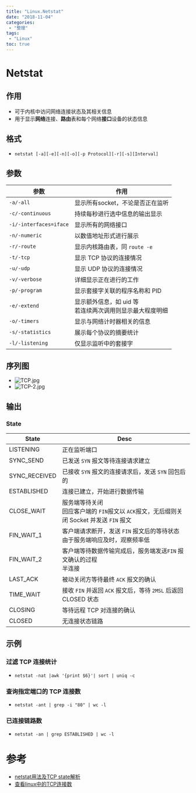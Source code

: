 ```yaml
---
title: "Linux.Netstat"
date: "2018-11-04"
categories:
 - "整理"
tags:
 - "Linux"
toc: true
---
```



# Netstat
## 作用
- 可于内核中访问网络连接状态及其相关信息
- 用于显示**网络**连接、**路由**表和每个网络**接口**设备的状态信息

## 格式
- `netstat [-a][-e][-n][-o][-p Protocol][-r][-s][Interval]`

## 参数
| 参数                   | 作用                                                       |
|------------------------|----------------------------------------------------------|
| `-a/-all`              | 显示所有socket，不论是否正在监听                            |
| `-c/-continuous`       | 持续每秒进行选中信息的输出显示                             |
| `-i/-interfaces=iface` | 显示所有的网络接口                                         |
| `-n/-numeric`          | 以数值地址形式进行展示                                     |
| `-r/-route`            | 显示内核路由表，同 `route -e`                               |
| `-t/-tcp`              | 显示 TCP 协议的连接情况                                    |
| `-u/-udp`              | 显示 UDP 协议的连接情况                                    |
| `-v/-verbose`          | 详细显示正在进行的工作                                     |
| `-p/-program`          | 显示套接字关联的程序名称和 PID                             |
| `-e/-extend`           | 显示额外信息，如 uid 等<br>若连续两次调用则显示最大程度明细 |
| `-o/-timers`           | 显示与网络计时器相关的信息                                 |
| `-s/-statistics`       | 展示每个协议的摘要统计                                     |
| `-l/-listening`        | 仅显示监听中的套接字                                       |


## 序列图
- ![TCP.jpg](http://doc.yqjdcyy.com/bb53031b-ec76-4c75-bae5-6f373f59cccb.jpg)
- ![TCP-2.jpg](http://doc.yqjdcyy.com/bc17ba30-587b-4f0b-a409-80be30673389.jpg)


## 输出
### State

| State         | Desc                                                                                       |
|---------------|--------------------------------------------------------------------------------------------|
| LISTENING     | 正在监听端口                                                                               |
| SYNC_SEND     | 已发送 `SYN` 报文等待连接请求建立                                                          |
| SYNC_RECEIVED | 已接收 `SYN` 报文的连接请求后，发送 `SYN` 回包后的                                          |
| ESTABLISHED   | 连接已建立，开始进行数据传输                                                                |
| CLOSE_WAIT    | 服务端等待关闭<br>回应客户端的 `FIN`报文以 `ACK`报文，无后缀则关闭 Socket 并发送 `FIN` 报文 |
| FIN_WAIT_1    | 客户端请求断开，发送 `FIN` 报文后的等待状态<br>由于服务端响应及时，观察频率低                |
| FIN_WAIT_2    | 客户端等待数据传输完成后，服务端发送`FIN` 报文确认的过程<br> 半连接                         |
| LAST_ACK      | 被动关闭方等待最终 `ACK` 报文的确认                                                        |
| TIME_WAIT     | 接收 `FIN` 并返回 `ACK` 报文后，等待 `2MSL` 后返回 CLOSED 状态                              |
| CLOSING       | 等待远程 TCP 对连接的确认                                                                  |
| CLOSED        | 无连接状态链路                                                                             |


## 示例
### 过滤 TCP 连接统计
- `netstat -nat |awk '{print $6}'| sort | uniq -c`

### 查询指定端口的 TCP 连接数
- `netstat -ant | grep -i "80" | wc -l`

### 已连接链路数
- `netstat -an | grep ESTABLISHED | wc -l`


# 参考
- [netstat用法及TCP state解析](https://www.cnblogs.com/vigarbuaa/archive/2012/03/07/2383064.html)
- [查看linux中的TCP连接数](https://blog.csdn.net/he_jian1/article/details/40787269)